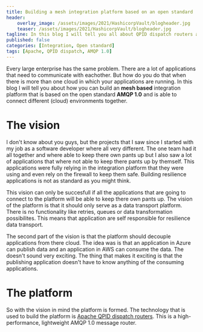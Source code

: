 ```yaml
---
title: Building a mesh integration platform based on an open standard
header:    
    overlay_image: /assets/images/2021/HashicorpVault/blogheader.jpg
    teaser: /assets/images/2021/HashicorpVault/blogheader.jpg
tagline: In this blog I will tell you all about QPID dispatch routers and how we build an integration platfrom based on it.
published: false
categories: [Integration, Open standard]
tags: [Apache, QPID dispatch, AMQP 1.0]
---
```


Every large enterprise has the same problem. There are a lot of applications that need to communicate with eachother. But how do you do that when there is more than one cloud in which your applications are running. In this blog I will tell you about how you can build an **mesh based** integration platform that is based on the open standard **AMQP 1.0** and is able to connect different (cloud) environments together. 

# The vision
I don't know about you guys, but the projects that I saw since I started with my job as a software developer where all very different. The one team had it all together and where able to keep there own pants up but I also saw a lot of applications that where not able to keep there pants up by themself. This applications were fully relying in the integration platform that they were using and even rely on the firewall to keep them safe. Building resilience applications is not as standard as you might think. 




This vision can only be succesfull if all the applications that are going to connect to the platform will be able to keep there own pants up. The vision of the platform is that it should only serve as a data transport platform. There is no functionality like retries, queues or data transformation possibilites. This means that application are self responsible for resilience data transport. 

The second part of the vision is that the platform should decouple applications from there cloud. The idea was is that an application in Azure can publish data and an application in AWS can consume the data. The doesn't sound very exciting. The thing that makes it exciting is that the publishing application doesn't have to know anything of the consuming applications. 

# The platform
So with the vision in mind the platform is formed. The technology that is used to build the platform is [Apache QPID dispatch routers](https://qpid.apache.org/components/dispatch-router/index.html). This is a high-performance, lightweight AMQP 1.0 message router. 




